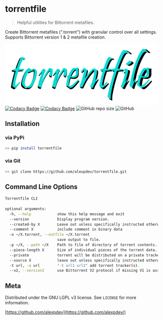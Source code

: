 # torrentfile

> Helpful utilities for Bittorrent metafiles.

Create Bittorrent metafiles (".torrent") with granular control over all settings.
Supports Bittorrent version 1 & 2 metafile creation.

![torrentfile](assets/torrentfile.png)
[![Codacy Badge](https://app.codacy.com/project/badge/Grade/2da47ec1b5904538a40230f049a02be4)](https://www.codacy.com/gh/alexpdev/torrentfile/dashboard?utm_source=github.com&amp;utm_medium=referral&amp;utm_content=alexpdev/torrentfile&amp;utm_campaign=Badge_Grade)
[![Codacy Badge](https://app.codacy.com/project/badge/Coverage/2da47ec1b5904538a40230f049a02be4)](https://www.codacy.com/gh/alexpdev/torrentfile/dashboard?utm_source=github.com&utm_medium=referral&utm_content=alexpdev/torrentfile&utm_campaign=Badge_Coverage)
![GitHub repo size](https://img.shields.io/github/repo-size/alexpdev/torrentfile?style=for-the-badge)
![GitHub](https://img.shields.io/github/license/alexpdev/torrentfile?style=for-the-badge)

## Installation

### via PyPi

```bash
>> pip install torrentfile
```

### via Git

```bash
>> git clone https://github.com/alexpdev/torrentfile.git
```

## Command Line Options

```bash
Torrentfile CLI

optional arguments:
  -h, --help            show this help message and exit
  --version             Display program version.
  --created-by X        Leave out unless specifically instructed otherwise.
  --comment X           include comment in binary data
  -o ~/X.torrent, --outfile ~/X.torrent
                        save output to file.
  -p ~/X, --path ~/X    Path to file of directory of torrent contents.
  --piece-length X      Size of individual pieces of the torrent data.
  --private             torrent will be distributed on a private tracker
  --source X            leave out unless specifically instructed otherwise
  -t url, -a url        "-t url1 url2" add torrent tracker(s).
  --v2, --version2      use Bittorrent V2 protocol if missing V1 is assumed
```

## Meta

Distributed under the GNU LGPL v3 license. See `LICENSE` for more information.

[https://github.com/alexpdev](https://github.com/alexpdev/)
